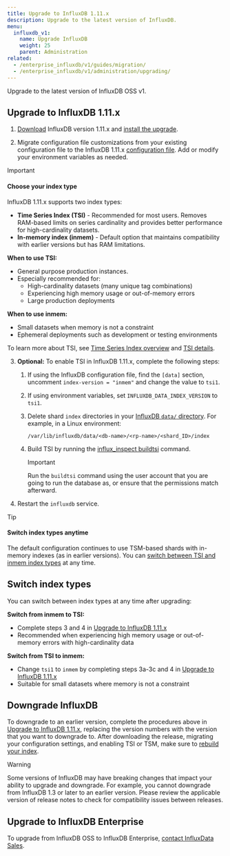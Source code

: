 ```yaml
---
title: Upgrade to InfluxDB 1.11.x
description: Upgrade to the latest version of InfluxDB.
menu:
  influxdb_v1:
    name: Upgrade InfluxDB
    weight: 25
    parent: Administration
related:
  - /enterprise_influxdb/v1/guides/migration/
  - /enterprise_influxdb/v1/administration/upgrading/
---
```


Upgrade to the latest version of InfluxDB OSS v1.

## Upgrade to InfluxDB 1.11.x

1. [Download](https://www.influxdata.com/downloads/) InfluxDB version 1.11.x and [install the upgrade](/influxdb/v1/introduction/installation/).

2. Migrate configuration file customizations from your existing configuration file to the InfluxDB 1.11.x [configuration file](/influxdb/v1/administration/config/). Add or modify your environment variables as needed.

> [!Important]
> #### Choose your index type
> InfluxDB 1.11.x supports two index types:
> 
> - **Time Series Index (TSI)** - Recommended for most users. Removes RAM-based limits on series cardinality and provides better performance for high-cardinality datasets.
> - **In-memory index (inmem)** - Default option that maintains compatibility with earlier versions but has RAM limitations.
> 
> **When to use TSI:**
> - General purpose production instances.
> - Especially recommended for:
>    - High-cardinality datasets (many unique tag combinations)
>    - Experiencing high memory usage or out-of-memory errors
>    - Large production deployments
>
> **When to use inmem:**
> - Small datasets when memory is not a constraint
> - Ephemeral deployments such as development or testing environments
> 
> To learn more about TSI, see [Time Series Index overview](/influxdb/v1/concepts/time-series-index/) and [TSI details](/influxdb/v1/concepts/tsi-details/).

3. **Optional:** To enable TSI in InfluxDB 1.11.x, complete the following steps:

    1. If using the InfluxDB configuration file, find the `[data]` section, uncomment `index-version = "inmem"` and change the value to `tsi1`.

    2. If using environment variables, set `INFLUXDB_DATA_INDEX_VERSION` to `tsi1`.

    3. Delete shard `index` directories in your [InfluxDB `data/` directory](/influxdb/v1/concepts/file-system-layout).
       For example, in a Linux environment:

        ```
        /var/lib/influxdb/data/<db-name>/<rp-name>/<shard_ID>/index
        ```

    4. Build TSI by running the [influx_inspect buildtsi](/influxdb/v1/tools/influx_inspect/#buildtsi) command.
       > [!Important] 
       > Run the `buildtsi` command using the user account that you are going to run the database as, or ensure that the permissions match afterward.

4. Restart the `influxdb` service.

> [!Tip]
> #### Switch index types anytime
>
> The default configuration continues to use TSM-based shards with in-memory indexes (as in earlier versions). You can [switch between TSI and inmem index types](#switch-index-types) at any time.

## Switch index types

You can switch between index types at any time after upgrading:

**Switch from inmem to TSI:**
- Complete steps 3 and 4 in [Upgrade to InfluxDB 1.11.x](#upgrade-to-influxdb-111x)
- Recommended when experiencing high memory usage or out-of-memory errors with high-cardinality data

**Switch from TSI to inmem:**
- Change `tsi1` to `inmem` by completing steps 3a-3c and 4 in [Upgrade to InfluxDB 1.11.x](#upgrade-to-influxdb-111x)
- Suitable for small datasets where memory is not a constraint

## Downgrade InfluxDB

To downgrade to an earlier version, complete the procedures above in [Upgrade to InfluxDB 1.11.x](#upgrade-to-influxdb-111x), replacing the version numbers with the version that you want to downgrade to.
After downloading the release, migrating your configuration settings, and enabling TSI or TSM, make sure to [rebuild your index](/influxdb/v1/administration/rebuild-tsi-index/).

> [!Warning]
> Some versions of InfluxDB may have breaking changes that impact your ability to upgrade and downgrade. For example, you cannot downgrade from InfluxDB 1.3 or later to an earlier version. Please review the applicable version of release notes to check for compatibility issues between releases.

## Upgrade to InfluxDB Enterprise

To upgrade from InfluxDB OSS to InfluxDB Enterprise, [contact InfluxData Sales](https://www.influxdata.com/contact-sales/).
